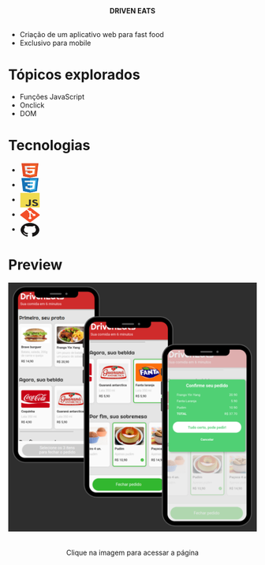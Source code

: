<div align="center">
  <strong>DRIVEN EATS</strong>
</div>
<br>
  
- Criação de um aplicativo web para fast food
  <br>
- Exclusivo para mobile

# Tópicos explorados

- Funções JavaScript
- Onclick
- DOM

# Tecnologias 
- <img align="center" height="30" width="40" src="https://raw.githubusercontent.com/devicons/devicon/master/icons/html5/html5-original.svg">
- <img align="center" height="30" width="40" src="https://raw.githubusercontent.com/devicons/devicon/master/icons/css3/css3-original.svg">
- <img align="center" height="30" width="40" src="https://raw.githubusercontent.com/devicons/devicon/master/icons/javascript/javascript-original.svg">
- <img align="center" height="30" width="40" src="https://raw.githubusercontent.com/devicons/devicon/master/icons/git/git-original.svg">
- <img align="center" height="30" width="40" src="https://raw.githubusercontent.com/devicons/devicon/master/icons/github/github-original.svg">

# Preview
<div align="center">
  <a href="https://guedesclaudio.github.io/projeto3-driveneats/"><img src="img/layout-driven-eats.png" width="600"></a>
  <br>
  <br>
  <p>Clique na imagem para acessar a página</p>
</div>
<br>
